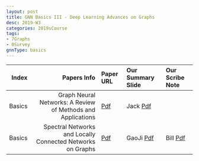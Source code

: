 ```yaml
---
layout: post
title: GNN Basics III - Deep Learning Advances on Graphs 
desc: 2019-W3
categories: 2019sCourse
tags:
- 7Graphs
- 0Survey
gnnType: basics
---
```



| Index | Papers Info | Paper URL| Our Summary Slide |Our Scribe Note |
| -----: | -------------------------------: | :----- | :----- | :----- | 
| Basics |   Graph Neural Networks: A Review of Methods and Applications   | [Pdf](https://arxiv.org/pdf/1812.08434.pdf) | Jack [Pdf]() |  | 
| Basics |   Spectral Networks and Locally Connected Networks on Graphs | [Pdf](https://arxiv.org/abs/1312.6203) | GaoJi [Pdf]() | Bill [Pdf]() | 
